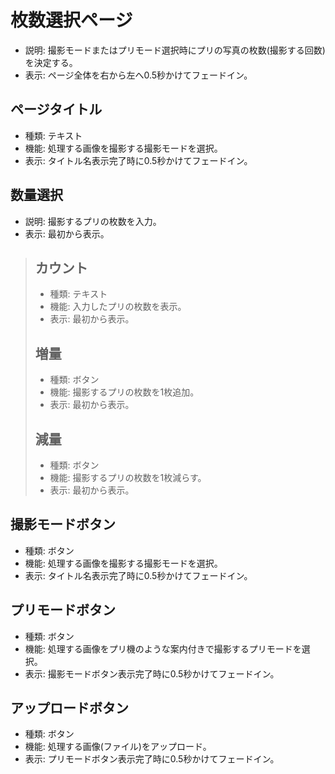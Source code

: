 # 枚数選択ページ
- 説明: 撮影モードまたはプリモード選択時にプリの写真の枚数(撮影する回数)を決定する。
- 表示: ページ全体を右から左へ0.5秒かけてフェードイン。

## ページタイトル
- 種類: テキスト
- 機能: 処理する画像を撮影する撮影モードを選択。
- 表示: タイトル名表示完了時に0.5秒かけてフェードイン。

## 数量選択
- 説明: 撮影するプリの枚数を入力。
- 表示: 最初から表示。
> ## カウント
> - 種類: テキスト
> - 機能: 入力したプリの枚数を表示。
> - 表示: 最初から表示。
> ## 増量
> - 種類: ボタン
> - 機能: 撮影するプリの枚数を1枚追加。
> - 表示: 最初から表示。
> ## 減量
> - 種類: ボタン
> - 機能: 撮影するプリの枚数を1枚減らす。
> - 表示: 最初から表示。

## 撮影モードボタン
- 種類: ボタン
- 機能: 処理する画像を撮影する撮影モードを選択。
- 表示: タイトル名表示完了時に0.5秒かけてフェードイン。

## プリモードボタン
- 種類: ボタン
- 機能: 処理する画像をプリ機のような案内付きで撮影するプリモードを選択。
- 表示: 撮影モードボタン表示完了時に0.5秒かけてフェードイン。

## アップロードボタン
- 種類: ボタン
- 機能: 処理する画像(ファイル)をアップロード。
- 表示: プリモードボタン表示完了時に0.5秒かけてフェードイン。